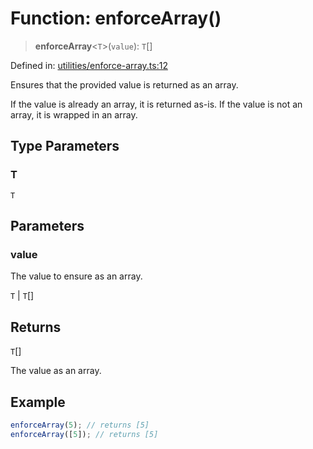 # Function: enforceArray()

> **enforceArray**\<`T`\>(`value`): `T`[]

Defined in: [utilities/enforce-array.ts:12](https://github.com/Forge-Game-Engine/Forge/blob/04af294b0d108e7e60d1ae9f40eaa3ca76ca176a/src/utilities/enforce-array.ts#L12)

Ensures that the provided value is returned as an array.

If the value is already an array, it is returned as-is. If the value is not an array, it is wrapped in an array.

## Type Parameters

### T

`T`

## Parameters

### value

The value to ensure as an array.

`T` | `T`[]

## Returns

`T`[]

The value as an array.

## Example

```ts
enforceArray(5); // returns [5]
enforceArray([5]); // returns [5]
```
